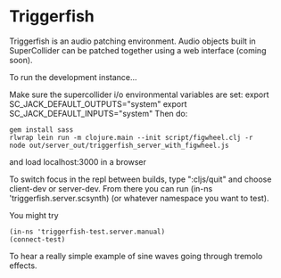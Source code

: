 # Triggerfish
Triggerfish is an audio patching environment. Audio objects built in SuperCollider can be patched together using a web interface (coming soon).

To run the development instance...

Make sure the supercollider i/o environmental variables are set:
    export SC_JACK_DEFAULT_OUTPUTS="system"
    export SC_JACK_DEFAULT_INPUTS="system"
Then do:

    gem install sass
    rlwrap lein run -m clojure.main --init script/figwheel.clj -r
    node out/server_out/triggerfish_server_with_figwheel.js 

and load localhost:3000 in a browser


To switch focus in the repl between builds, type ":cljs/quit" and choose client-dev or server-dev. From there you can run (in-ns 'triggerfish.server.scsynth) (or whatever namespace you want to test).

You might try

    (in-ns 'triggerfish-test.server.manual)
    (connect-test)

To hear a really simple example of sine waves going through tremolo effects.